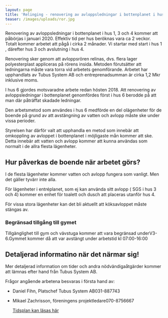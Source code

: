 ```yaml
---
layout: page
title: 'Relinging - renovering av avloppsledningar i bottenplanet i hus 1, 3 och 4'
teaser: /images/uploads/ror.jpg
---
```

Renovering av avloppsledningar i bottenplanet i hus 1, 3 och 4  kommer att påbörjas i januari 2020.  Effektiv tid per hus beröknas vara ca 2 veckor. Totalt kommer arbetet att pågå i cirka 2 månader. Vi startar med start i hus 1 , därefter hus 3 och avslutning i hus 4.

Renovering sker genom att avloppsrören relinas, dvs. flera lager  polyesterplast appliceras på rörens insida. Metoden förutsätter att ledningarna måste vara torra vid arbetets genomförande. Arbetet har upphandlats av Tubus System AB och entreprenadsumman är cirka 1,2 Mkr inklusive moms. 

I hus 6 gjordes motsvaradne arbete redan hösten 2018. Att renovering av avloppsledningar i bottenplanet genomfördes först i hus 6 berodde på att man där påträffat skadade ledningar. 

Den arbetsmetod som användes i hus 6 medförde en del olägenheter för de boende på grund av att avstängning av vatten och avlopp måste ske under vissa perioder.

Styrelsen har därför valt att upphandla en metod som innebär att omkoppling av avloppet  i bottenplanet i möjligaste mån kommer att ske.  Detta innebär att vatten och avlopp kommer att kunna användas som normalt i de allra flesta lägenheter. 

## Hur påverkas de boende när arbetet görs?

I de flesta lägenheter kommer vatten och avlopp fungera som vanligt. Men det gäller tyvärr inte alla.

För lägenheter i entréplanet, som ej kan använda sitt avlopp ( SGS i hus 3 och 4) kommer en enhet för toalett och dusch att placeras utanför hus 4.

För vissa stora lägenheter kan det bli aktuellt att köksavloppet måste stängas av.

### Begränsad tillgång till gymet

Tillgänglighet till gym och vävstuga kommer att vara begränsad underV3-6.Gymmet kommer då att var avstängt under arbetstid kl 07:00-16:00

## Detaljerad informatino när det närmar sig!

Mer detaljerad information om tider och andra nödvändigaåtgärder kommer att lämnas efter hand från Tubus System AB.

Frågor angående arbetena besvaras i första hand av:

* Daniel Fihn, Platschef Tubus System AB031-887743
* Mikael Zachrisson, föreningens projektledare070-8756667

  [Tidsplan kan läsas här](images/uploads/Tidplan_RorArbete_DrLindh2020.pdf)
